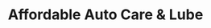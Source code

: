 ---
title: "Affordable Auto Care & Lube"
url: /san-antonio/affordable-auto-care-and-lube/
shop: car repair
---
